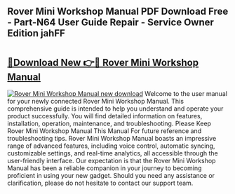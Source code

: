 ## Rover Mini Workshop Manual PDF Download Free - Part-N64 User Guide Repair - Service Owner Edition jahFF

# <h2><a href="http://cf28709.oget.top/?id=Rover+Mini+Workshop+Manual">🔗Download New 👉🔴 Rover Mini Workshop Manual</a></h2>

[![Rover Mini Workshop Manual new download](https://i.imgur.com/5g1atiW.png)](http://cf28709.oget.top/?id=Rover+Mini+Workshop+Manual)
Welcome to the user manual for your newly connected Rover Mini Workshop Manual. This comprehensive guide is intended to help you understand and operate your product successfully. You will find detailed information on features, installation, operation, maintenance, and troubleshooting. Please Keep Rover Mini Workshop Manual This Manual For future reference and troubleshooting tips. Rover Mini Workshop Manual boasts an impressive range of advanced features, including voice control, automatic syncing, customizable settings, and real-time analytics, all accessible through the user-friendly interface. Our expectation is that the Rover Mini Workshop Manual has been a reliable companion in your journey to becoming proficient in using your new gadget. Should you need any assistance or clarification, please do not hesitate to contact our support team.
